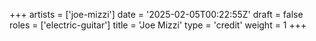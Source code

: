 +++
artists = ['joe-mizzi']
date = '2025-02-05T00:22:55Z'
draft = false
roles = ['electric-guitar']
title = 'Joe Mizzi'
type = 'credit'
weight = 1
+++
